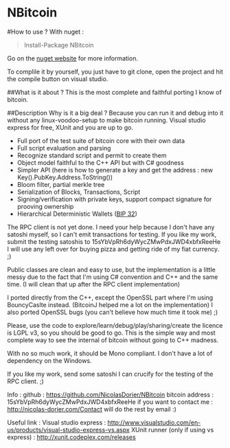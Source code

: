 NBitcoin
=======

#How to use ?
With nuget :
>Install-Package NBitcoin 

Go on the [nuget website](https://www.nuget.org/packages/NBitcoin/) for more information.

To complile it by yourself, you just have to git clone, open the project and hit the compile button on visual studio.

##What is it about ?
This is the most complete and faithful porting I know of bitcoin.

##Description
Why is it a big deal ? Because you can run it and debug into it without any linux-voodoo-setup to make bitcoin running.
Visual studio express for free, XUnit and you are up to go.


* Full port of the test suite of bitcoin core with their own data
* Full script evaluation and parsing
* Recognize standard script and permit to create them
* Object model faithful to the C++ API but with C# goodness
* Simpler API (here is how to generate a key and get the address : new Key().PubKey.Address.ToString())
* Bloom filter, partial merkle tree
* Serialization of Blocks, Transactions, Script
* Signing/verification with private keys, support compact signature for prooving ownership
* Hierarchical Deterministic Wallets ([BIP 32](https://github.com/bitcoin/bips/blob/master/bip-0032.mediawiki))

The RPC client is not yet done. I need your help because I don't have any satoshi myself, so I can't emit transactions for testing. If you like my work, submit the testing satoshis to 15sYbVpRh6dyWycZMwPdxJWD4xbfxReeHe I will use any left over for buying pizza and getting ride of my fiat currency. ;)

Public classes are clean and easy to use, but the implementation is a little messy due to the fact that I'm using C# convention and C++ and the same time. (I will clean that up after the RPC client implementation)

I ported directly from the C++, except the OpenSSL part where I'm using BouncyCaslte instead. (BitcoinJ helped me a lot on the implementation)
I also ported OpenSSL bugs (you can't believe how much time it took me) ;)

Please, use the code to explore/learn/debug/play/sharing/create the licence is LGPL v3, so you should be good to go.
This is the simple way and most complete way to see the internal of bitcoin without going to C++ madness.

With no so much work, it should be Mono compliant. I don't have a lot of dependency on the Windows.

If you like my work, send some satoshi I can crucify for the testing of the RPC client. ;)

Info :
github : https://github.com/NicolasDorier/NBitcoin
bitcoin address : 15sYbVpRh6dyWycZMwPdxJWD4xbfxReeHe
if you want to contact me : http://nicolas-dorier.com/Contact will do the rest by email :)

Useful link :
Visual studio express : http://www.visualstudio.com/en-us/products/visual-studio-express-vs.aspx
XUnit runner (only if using vs express) : http://xunit.codeplex.com/releases
